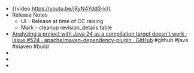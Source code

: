 - {{video https://youtu.be/jRyN4Ydd3-k}}
- Release Notes
	- UI - Release at time of CC raising
	- Mark - cleanup revision_details table
- [Analyzing a project with Java 24 as a compilation target doesn&#39;t work · Issue #524 · apache/maven-dependency-plugin · GitHub](https://github.com/apache/maven-dependency-plugin/issues/524) #github #java #maven #build
-
-
-